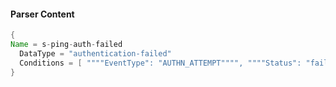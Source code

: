 #### Parser Content
```Java
{
Name = s-ping-auth-failed
  DataType = "authentication-failed"
  Conditions = [ """"EventType": "AUTHN_ATTEMPT"""", """"Status": "failure"""" ]
}
```